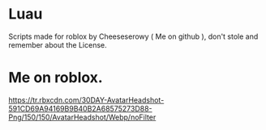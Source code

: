 # Luau
Scripts made for roblox by Cheeseserowy ( Me on github ), don't stole and remember about the License.
# Me on roblox.
https://tr.rbxcdn.com/30DAY-AvatarHeadshot-591CD69A94169B9B40B2A68575273D88-Png/150/150/AvatarHeadshot/Webp/noFilter
